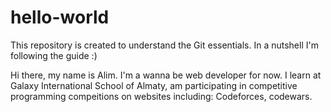 # hello-world
This repository is created to understand the Git essentials. In a nutshell I'm following the guide :)


Hi there, my name is Alim. I'm a wanna be web developer for now. I learn at Galaxy International School of Almaty, am participating in competitive programming compeitions on websites including: Codeforces, codewars.
